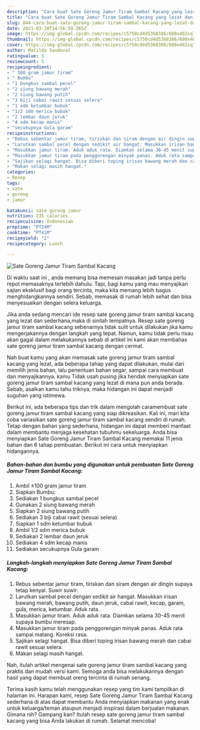 ```yaml
---
description: "Cara buat Sate Goreng Jamur Tiram Sambal Kacang yang lezat dan Mudah Dibuat"
title: "Cara buat Sate Goreng Jamur Tiram Sambal Kacang yang lezat dan Mudah Dibuat"
slug: 844-cara-buat-sate-goreng-jamur-tiram-sambal-kacang-yang-lezat-dan-mudah-dibuat
date: 2021-03-10T14:56:59.565Z
image: https://img-global.cpcdn.com/recipes/c5750cd4d5368386/680x482cq70/sate-goreng-jamur-tiram-sambal-kacang-foto-resep-utama.jpg
thumbnail: https://img-global.cpcdn.com/recipes/c5750cd4d5368386/680x482cq70/sate-goreng-jamur-tiram-sambal-kacang-foto-resep-utama.jpg
cover: https://img-global.cpcdn.com/recipes/c5750cd4d5368386/680x482cq70/sate-goreng-jamur-tiram-sambal-kacang-foto-resep-utama.jpg
author: Matilda Sandoval
ratingvalue: 3
reviewcount: 5
recipeingredient:
- " 100 gram jamur tiram"
- " Bumbu"
- "1 bungkus sambal pecel"
- "2 siung bawang merah"
- "2 siung bawang putih"
- "3 biji cabai rawit sesuai selera"
- "1 sdm ketumbar bubuk"
- "1/2 sdm merica bubuk"
- "2 lembar daun jeruk"
- "4 sdm kecap manis"
- "secukupnya Gula garam"
recipeinstructions:
- "Rebus sebentar jamur tiram, tiriskan dan siram dengan air dingin supaya tetap kenyal. Suwir suwir."
- "Larutkan sambal pecel dengan sedikit air hangat. Masukkan irisan bawang merah, bawang putih, daun jeruk, cabai rawit, kecap, garam, gula, merica, ketumbar. Aduk rata."
- "Masukkan jamur tiram. Aduk aduk rata. Diamkan selama 30-45 menit supaya bumbu meresap."
- "Masukkan jamur tiram pada penggorengan minyak panas. Aduk rata sampai matang. Koreksi rasa."
- "Sajikan selagi hangat. Bisa diberi toping irisan bawang merah dan cabai rawit sesuai selera."
- "Makan selagi masih hangat."
categories:
- Resep
tags:
- sate
- goreng
- jamur

katakunci: sate goreng jamur 
nutrition: 235 calories
recipecuisine: Indonesian
preptime: "PT24M"
cooktime: "PT41M"
recipeyield: "2"
recipecategory: Lunch

---
```



![Sate Goreng Jamur Tiram Sambal Kacang](https://img-global.cpcdn.com/recipes/c5750cd4d5368386/680x482cq70/sate-goreng-jamur-tiram-sambal-kacang-foto-resep-utama.jpg)

Di waktu  saat ini , anda memang bisa memesan masakan jadi tanpa perlu repot memasaknya terlebih dahulu. Tapi, bagi kamu yang mau menyajikan sajian eksklusif bagi orang tercinta, maka kita memang lebih bagus menghidangkannya sendiri. Sebab, memasak di rumah lebih sehat dan bisa menyesuaikan dengan selera keluarga.

Jika anda sedang mencari ide resep sate goreng jamur tiram sambal kacang yang lezat dan sederhana,maka di sinilah tempatnya. Resep sate goreng jamur tiram sambal kacang  sebenarnya tidak sulit untuk dilakukan jika kamu mengerjakannya dengan langkah yang tepat. Namun, kamu tidak perlu risau akan gagal dalam melakukannya 
sebab di artikel ini kami akan membahas sate goreng jamur tiram sambal kacang dengan cermat.  



Nah buat kamu yang akan memasak sate goreng jamur tiram sambal kacang yang lezat, ada beberapa tahap yang dapat dilakukan, mulai dari memilih jenis bahan, lalu penentuan bahan segar, sampai cara membuat dan menyajikannya. kamu Tidak usah pusing jika hendak menyiapkan sate goreng jamur tiram sambal kacang yang lezat di mana pun anda berada. Sebab, asalkan kamu  tahu triknya, maka hidangan ini dapat menjadi suguhan yang istimewa.

Berikut ini, ada beberapa tips dan trik dalam mengolah caramembuat sate goreng jamur tiram sambal kacang yang siap dikreasikan. Kali ini, mari kita coba variasikan sate goreng jamur tiram sambal kacang sendiri di rumah. Tetap dengan bahan yang sederhana, hidangan ini dapat memberi manfaat dalam membantu menjaga kesehatan tubuhmu sekeluarga. Anda bisa menyiapkan Sate Goreng Jamur Tiram Sambal Kacang memakai 11 jenis bahan dan 6 tahap pembuatan. Berikut ini cara untuk menyiapkan hidangannya.

<!--inarticleads1-->

##### Bahan-bahan dan bumbu yang digunakan untuk pembuatan Sate Goreng Jamur Tiram Sambal Kacang:

1. Ambil  ±100 gram jamur tiram
1. Siapkan  Bumbu:
1. Sediakan 1 bungkus sambal pecel
1. Gunakan 2 siung bawang merah
1. Siapkan 2 siung bawang putih
1. Sediakan 3 biji cabai rawit (sesuai selera)
1. Siapkan 1 sdm ketumbar bubuk
1. Ambil 1/2 sdm merica bubuk
1. Sediakan 2 lembar daun jeruk
1. Sediakan 4 sdm kecap manis
1. Sediakan secukupnya Gula garam




<!--inarticleads2-->

##### Langkah-langkah menyiapkan Sate Goreng Jamur Tiram Sambal Kacang:

1. Rebus sebentar jamur tiram, tiriskan dan siram dengan air dingin supaya tetap kenyal. Suwir suwir.
1. Larutkan sambal pecel dengan sedikit air hangat. Masukkan irisan bawang merah, bawang putih, daun jeruk, cabai rawit, kecap, garam, gula, merica, ketumbar. Aduk rata.
1. Masukkan jamur tiram. Aduk aduk rata. Diamkan selama 30-45 menit supaya bumbu meresap.
1. Masukkan jamur tiram pada penggorengan minyak panas. Aduk rata sampai matang. Koreksi rasa.
1. Sajikan selagi hangat. Bisa diberi toping irisan bawang merah dan cabai rawit sesuai selera.
1. Makan selagi masih hangat.




Nah, itulah artikel mengenai  sate goreng jamur tiram sambal kacang  yang praktis dan mudah versi kami. Semoga anda bisa melakukannya dengan hasil yang dapat membuat oreng tercinta di rumah senang. 

Terima kasih kamu telah menggunakan resep yang tim kami tampilkan di halaman ini. Harapan kami, resep  Sate Goreng Jamur Tiram Sambal Kacang sederhana di atas dapat membantu Anda menyiapkan makanan yang enak untuk keluarga/teman ataupun menjadi inspirasi dalam berjualan makanan. Gimana nih? Gampang kan? Itulah resep sate goreng jamur tiram sambal kacang yang bisa Anda lakukan di rumah. Selamat mencoba!

